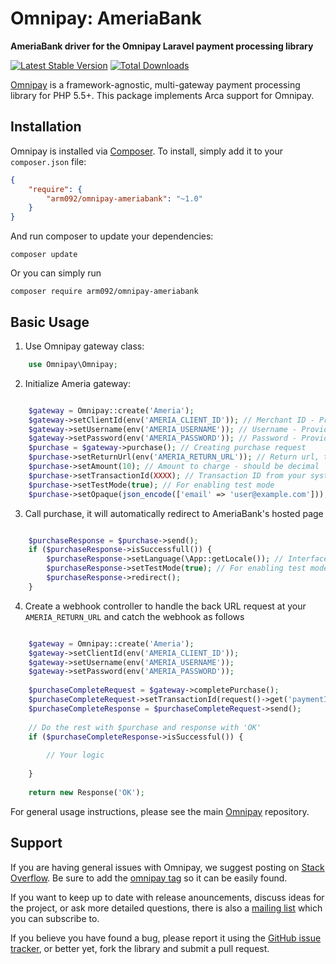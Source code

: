 # Omnipay: AmeriaBank

**AmeriaBank driver for the Omnipay Laravel payment processing library**

[![Latest Stable Version](https://poser.pugx.org/arm092/omnipay-ameriabank/version.png)](https://packagist.org/packages/arm092/omnipay-ameriabank)
[![Total Downloads](https://poser.pugx.org/arm092/omnipay-ameriabank/d/total.png)](https://packagist.org/packages/arm092/omnipay-ameriabank)

[Omnipay](https://github.com/thephpleague/omnipay) is a framework-agnostic, multi-gateway payment
processing library for PHP 5.5+. This package implements Arca support for Omnipay.

## Installation

Omnipay is installed via [Composer](http://getcomposer.org/). To install, simply add it
to your `composer.json` file:

```json
{
    "require": {
        "arm092/omnipay-ameriabank": "~1.0"
    }
}
```

And run composer to update your dependencies:

    composer update

Or you can simply run

    composer require arm092/omnipay-ameriabank

## Basic Usage

1. Use Omnipay gateway class:

```php
    use Omnipay\Omnipay;
```

2. Initialize Ameria gateway:

```php

    $gateway = Omnipay::create('Ameria');
    $gateway->setClientId(env('AMERIA_CLIENT_ID')); // Merchant ID - Provided by bank
    $gateway->setUsername(env('AMERIA_USERNAME')); // Username - Provided by bank
    $gateway->setPassword(env('AMERIA_PASSWORD')); // Password - Provided by bank
    $purchase = $gateway->purchase(); // Creating purchase request
    $purchase->setReturnUrl(env('AMERIA_RETURN_URL')); // Return url, that should be point to your arca webhook route
    $purchase->setAmount(10); // Amount to charge - should be decimal
    $purchase->setTransactionId(XXXX); // Transaction ID from your system
    $purchase->setTestMode(true); // For enabling test mode
    $purchase->setOpaque(json_encode(['email' => 'user@example.com'])); // Is not mandatory field and used as additional information during information exchange 

```

3. Call purchase, it will automatically redirect to AmeriaBank's hosted page

```php

    $purchaseResponse = $purchase->send();
    if ($purchaseResponse->isSuccessfull()) {
        $purchaseResponse->setLanguage(\App::getLocale()); // Interface language ('am', 'ru', 'en')
        $purchaseResponse->setTestMode(true); // For enabling test mode
        $purchaseResponse->redirect();
    }

```

4. Create a webhook controller to handle the back URL request at your `AMERIA_RETURN_URL` and catch the webhook as follows

```php

    $gateway = Omnipay::create('Ameria');
    $gateway->setClientId(env('AMERIA_CLIENT_ID'));
    $gateway->setUsername(env('AMERIA_USERNAME'));
    $gateway->setPassword(env('AMERIA_PASSWORD'));
    
    $purchaseCompleteRequest = $gateway->completePurchase();
    $purchaseCompleteRequest->setTransactionId(request()->get('paymentID'));
    $purchaseCompleteResponse = $purchaseCompleteRequest->send();
    
    // Do the rest with $purchase and response with 'OK'
    if ($purchaseCompleteResponse->isSuccessful()) {
        
        // Your logic
        
    }
    
    return new Response('OK');

```

For general usage instructions, please see the main [Omnipay](https://github.com/thephpleague/omnipay)
repository.

## Support

If you are having general issues with Omnipay, we suggest posting on
[Stack Overflow](http://stackoverflow.com/). Be sure to add the
[omnipay tag](http://stackoverflow.com/questions/tagged/omnipay) so it can be easily found.

If you want to keep up to date with release anouncements, discuss ideas for the project,
or ask more detailed questions, there is also a [mailing list](https://groups.google.com/forum/#!forum/omnipay) which
you can subscribe to.

If you believe you have found a bug, please report it using the [GitHub issue tracker](https://github.com/arm092/omnipay-ameria/issues),
or better yet, fork the library and submit a pull request.
